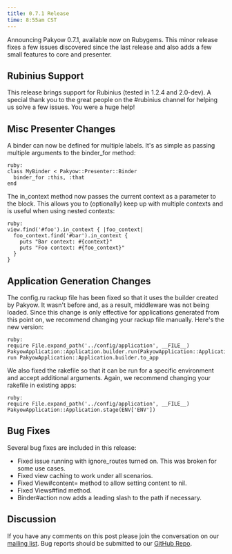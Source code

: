 ```yaml
---
title: 0.7.1 Release
time: 8:55am CST
---
```


Announcing Pakyow 0.7.1, available now on Rubygems. This minor release fixes a few issues discovered since the last release and also adds a few small features to core and presenter.

## Rubinius Support

This release brings support for Rubinius (tested in 1.2.4 and 2.0-dev). A special thank you to the great people on the #rubinius channel for helping us solve a few issues. You were a huge help!

## Misc Presenter Changes

A binder can now be defined for multiple labels. It's as simple as passing multiple arguments to the binder_for method:

    ruby:
    class MyBinder < Pakyow::Presenter::Binder
      binder_for :this, :that
    end

The in_context method now passes the current context as a parameter to the block. This allows you to (optionally) keep up with multiple contexts and is useful when using nested contexts:

    ruby:
    view.find('#foo').in_context { |foo_context|
      foo_context.find('#bar').in_context {
        puts "Bar context: #{context}"
        puts "Foo context: #{foo_context}"
      }
    }

## Application Generation Changes

The config.ru rackup file has been fixed so that it uses the builder created by Pakyow. It wasn't before and, as a result, middleware was not being loaded. Since this change is only effective for applications generated from this point on, we recommend changing your rackup file manually. Here's the new version:

    ruby:
    require File.expand_path('../config/application', __FILE__)
    PakyowApplication::Application.builder.run(PakyowApplication::Application.stage(ENV['RACK_ENV']))
    run PakyowApplication::Application.builder.to_app

We also fixed the rakefile so that it can be run for a specific environment and accept additional arguments. Again, we recommend changing your rakefile in existing apps:

    ruby:
    require File.expand_path('../config/application', __FILE__)
    PakyowApplication::Application.stage(ENV['ENV'])

## Bug Fixes

Several bug fixes are included in this release:

- Fixed issue running with ignore_routes turned on. This was broken for some use cases.
- Fixed view caching to work under all scenarios.
- Fixed View#content= method to allow setting content to nil.
- Fixed Views#find method.
- Binder#action now adds a leading slash to the path if necessary.

## Discussion

If you have any comments on this post please join the conversation on our [mailing list](https://groups.google.com/forum/#!topic/pakyow/B2JS8vOzR9Q). Bug reports should be submitted to our [GitHub Repo](https://github.com/metabahn/pakyow/issues).